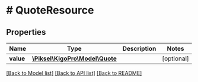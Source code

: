 # # QuoteResource

## Properties

Name | Type | Description | Notes
------------ | ------------- | ------------- | -------------
**value** | [**\Piksel\KigoPro\Model\Quote**](Quote.md) |  | [optional] 

[[Back to Model list]](../../README.md#documentation-for-models) [[Back to API list]](../../README.md#documentation-for-api-endpoints) [[Back to README]](../../README.md)


